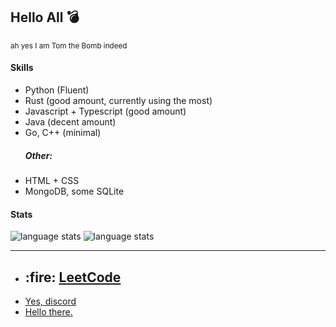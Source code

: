 
<h2>Hello All 💣</h2>
<p><sup>ah yes I am Tom the Bomb indeed</sup></p>

<h4>Skills</h4>
<ul>
  <li>Python (Fluent)</li>
  <li>Rust (good amount, currently using the most)</li>
  <li>Javascript + Typescript (good amount)</li>
  <li>Java (decent amount)</li>
  <li>Go, C++ (minimal)</li>
  <h5>Other:</h5>
  <li>HTML + CSS</li>
  <li>MongoDB, some SQLite</li>
</ul>
<h4>Stats</h4>
<img src="https://github-readme-stats.vercel.app/api/top-langs/?username=Tom-the-Bomb&theme=radical" alt="language stats">
<img src="https://github-readme-stats.vercel.app/api?username=Tom-the-Bomb&show_icons=true&theme=radical&count_private=true" alt="language stats">
<br><hr>
<ul>
  <li>
    <h2>:fire: <a href="https://leetcode.com/Tom-the-Bomb">LeetCode</a></h2>
  </li>
  <li>
    <a href="https://discord.com/users/522524473447153695">Yes, discord</a>
  </li>
  <li>
    <a href="https://tomthebomb.dev">Hello there.</a>
  </li>
<ul>
